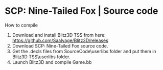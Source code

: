 # SCP: Nine-Tailed Fox | Source code
How to compile
1. Download and install Blitz3D TSS from here: https://github.com/Saalvage/Blitz3D/releases
2. Download SCP: Nine-Tailed Fox source code.
3. Get the .decls files from SourceCode\userlibs folder and put them in Blitz3D TSS\userlibs folder.
4. Launch Blitz3D and compile Game.bb
